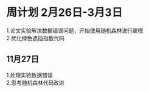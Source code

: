 # 周计划 2月26日-3月3日
1.论文实验解决数据错误问题，开始使用随机森林进行建模<br>
2.优化绿色遮挡指数代码<br>
## 11月27日
1.处理实验数据错误<br>
2.思考随机森林代码改进 

